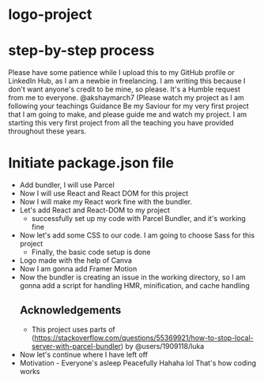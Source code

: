 <!-- @format -->

# logo-project

# step-by-step process

Please have some patience while I upload this to my GitHub profile or LinkedIn Hub, as I am a newbie in freelancing. I am writing this because I don't want anyone's credit to be mine, so please. It's a Humble request from me to everyone.
 @akshaymarch7 (Please watch my project as I am following your teachings Guidance Be my Saviour for my very first project that I am going to make, and please guide me and watch my project. I am starting this very first project from all the teaching you have provided throughout these years.

# Initiate package.json file

- Add bundler, I will use Parcel
- Now I will use React and React DOM for this project
- Now I will make my React work fine with the bundler.
- Let's add React and React-DOM to my project
  - successfully set up my code with Parcel Bundler, and it's working fine
- Now let's add some CSS to our code. I am going to choose Sass for this project
  - Finally, the basic code setup is done
- Logo made with the help of Canva
- Now I am gonna add Framer Motion
- Now the bundler is creating an issue in the working directory, so I am gonna add a script for handling HMR, minification, and cache handling
  ## Acknowledgements
   - This project uses parts of (https://stackoverflow.com/questions/55369921/how-to-stop-local-server-with-parcel-bundler) by @users/1909118/luka
- Now let's continue where I have left off
- Motivation - Everyone's asleep Peacefully Hahaha lol That's how coding works
